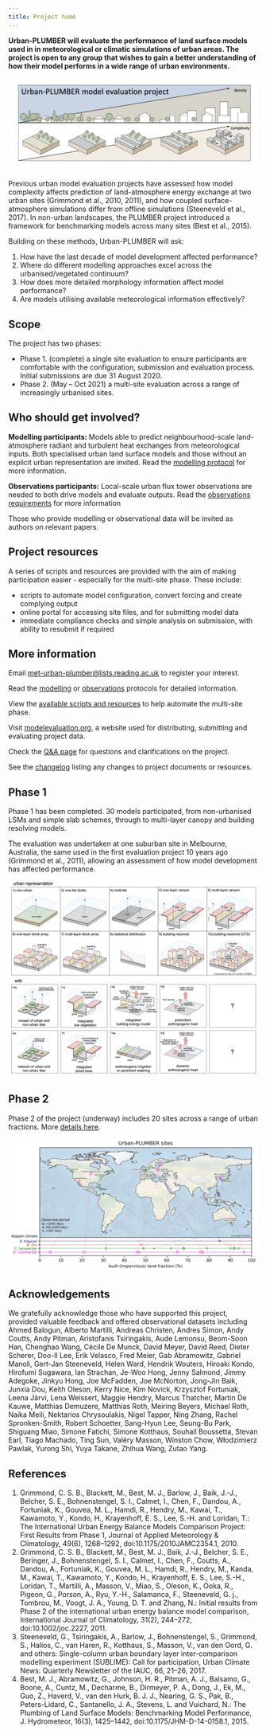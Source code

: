 ```yaml
---
title: Project home
---
```


**Urban-PLUMBER will evaluate the performance of land surface models used in in meteorological or climatic simulations of urban areas. The project is open to any group that wishes to gain a better understanding of how their model performs in a wide range of urban environments.**

![](img/schematic.png)

Previous urban model evaluation projects have assessed how model complexity affects prediction of land-atmosphere energy exchange at two urban sites (Grimmond et al., 2010, 2011), and how coupled surface-atmosphere simulations differ from offline simulations (Steeneveld et al., 2017). In non-urban landscapes, the PLUMBER project introduced a framework for benchmarking models across many sites (Best et al., 2015).

Building on these methods, Urban-PLUMBER will ask: 

1. How have the last decade of model development affected performance? 
2. Where do different modelling approaches excel across the urbanised/vegetated continuum?
3. How does more detailed morphology information affect model performance?
4. Are models utilising available meteorological information effectively?

## Scope

The project has two phases:

- Phase 1. (complete) a single site evaluation to ensure participants are comfortable with the configuration, submission and evaluation process. Initial submissions are due 31 August 2020.
- Phase 2. (May – Oct 2021) a multi-site evaluation across a range of increasingly urbanised sites.

## Who should get involved?

**Modelling participants:** Models able to predict neighbourhood-scale land-atmosphere radiant and turbulent heat exchanges from meteorological inputs. Both specialised urban land surface models and those without an explicit urban representation are invited. Read the [modelling protocol](/static/Urban-PLUMBER_protocol_v1.pdf) for more information.

**Observations participants:** Local-scale urban flux tower observations are needed to both drive models and evaluate outputs. Read the [observations requirements](/static/Urban-PLUMBER_observations_protocol.pdf) for more information

Those who provide modelling or observational data will be invited as authors on relevant papers.

## Project resources

A series of scripts and resources are provided with the aim of making participation easier - especially for the multi-site phase. These include:

- scripts to automate model configuration, convert forcing and create complying output
- online portal for accessing site files, and for submitting model data
- immediate compliance checks and simple analysis on submission, with ability to resubmit if required

## More information

Email [met-urban-plumber@lists.reading.ac.uk](mailto:met-urban-plumber@lists.reading.ac.uk) to register your interest.

Read the [modelling](static/Urban-PLUMBER_protocol_v1.pdf) or [observations](static/Urban-PLUMBER_observations_protocol.pdf) protocols for detailed information.

View the [available scripts and resources](https://bitbucket.org/matlipson/urban-plumber/src/master/) to help automate the multi-site phase.

Visit [modelevaluation.org](https://modelevaluation.org/), a website used for distributing, submitting and evaluating project data.

Check the [Q&A page](qanda/) for questions and clarifications on the project.

See the [changelog](changelog/) listing any changes to project documents or resources.

<!-- ![Timeline](/img/UP_Timeline_website.png) -->

## Phase 1

Phase 1 has been completed. 30 models participated, from non-urbanised LSMs and simple slab schemes, through to multi-layer canopy and building resolving models.

The evaluation was undertaken at one suburban site in Melbourne, Australia, the same used in the first evaluation project 10 years ago (Grimmond et al., 2011), allowing an assessment of how model development has affected performance.

![Models](img/UP_classification_2021-05-19.jpg)

## Phase 2

Phase 2 of the project (underway) includes 20 sites across a range of urban fractions. More [details here](sites.md).

[![Phase 2](img/included_sites.jpg)](sites.html)

## Acknowledgements
We gratefully acknowledge those who have supported this project, provided valuable feedback and offered observational datasets including 
Ahmed Balogun, Alberto Martilli, Andreas Christen, Andres Simon, Andy Coutts, Andy Pitman, Aristofanis Tsiringakis, Aude Lemonsu, Beom-Soon Han, Chenghao Wang, Cécile De Munck, David Meyer, David Reed, Dieter Scherer, Doo-Il Lee, Erik Velasco, Fred Meier, Gab Abramowitz, Gabriel Manoli, Gert-Jan Steeneveld, Helen Ward, Hendrik Wouters, Hiroaki Kondo, Hirofumi Sugawara, Ian Strachan, Je-Woo Hong, Jenny Salmond, Jimmy Adegoke, Jinkyu Hong, Joe McFadden, Joe McNorton, Jong-Jin Baik, Junxia Dou, Keith Oleson, Kerry Nice, Kim Novick, Krzysztof Fortuniak, Leena Järvi, Lena Weissert, Maggie Hendry, Marcus Thatcher, Martin De Kauwe, Matthias Demuzere, Matthias Roth, Meiring Beyers, Michael Roth, Naika Meili, Nektarios Chrysoulakis, Nigel Tapper, Ning Zhang, Rachel Spronken-Smith, Robert Schoetter, Sang-Hyun Lee, Seung-Bu Park, Shiguang Miao, Simone Fatichi, Simone Kotthaus, Souhail Boussetta, Stevan Earl, Tiago Machado, Ting Sun, Valéry Masson, Winston Chow, Włodzimierz Pawlak, Yurong Shi, Yuya Takane, Zhihua Wang, Zutao Yang.

## References

1. Grimmond, C. S. B., Blackett, M., Best, M. J., Barlow, J., Baik, J.-J., Belcher, S. E., Bohnenstengel, S. I., Calmet, I., Chen, F., Dandou, A., Fortuniak, K., Gouvea, M. L., Hamdi, R., Hendry, M., Kawai, T., Kawamoto, Y., Kondo, H., Krayenhoff, E. S., Lee, S.-H. and Loridan, T.: The International Urban Energy Balance Models Comparison Project: First Results from Phase 1, Journal of Applied Meteorology & Climatology, 49(6), 1268–1292, doi:10.1175/2010JAMC2354.1, 2010.
2. Grimmond, C. S. B., Blackett, M., Best, M. J., Baik, J.-J., Belcher, S. E., Beringer, J., Bohnenstengel, S. I., Calmet, I., Chen, F., Coutts, A., Dandou, A., Fortuniak, K., Gouvea, M. L., Hamdi, R., Hendry, M., Kanda, M., Kawai, T., Kawamoto, Y., Kondo, H., Krayenhoff, E. S., Lee, S.-H., Loridan, T., Martilli, A., Masson, V., Miao, S., Oleson, K., Ooka, R., Pigeon, G., Porson, A., Ryu, Y.-H., Salamanca, F., Steeneveld, G. j., Tombrou, M., Voogt, J. A., Young, D. T. and Zhang, N.: Initial results from Phase 2 of the international urban energy balance model comparison, International Journal of Climatology, 31(2), 244–272, doi:10.1002/joc.2227, 2011.
3. Steeneveld, G., Tsiringakis, A., Barlow, J., Bohnenstengel, S., Grimmond, S., Halios, C., van Haren, R., Kotthaus, S., Masson, V., van den Oord, G. and others: Single-column urban boundary layer inter-comparison modelling experiment (SUBLIME): Call for participation, Urban Climate News: Quarterly Newsletter of the IAUC, 66, 21–26, 2017.
4. Best, M. J., Abramowitz, G., Johnson, H. R., Pitman, A. J., Balsamo, G., Boone, A., Cuntz, M., Decharme, B., Dirmeyer, P. A., Dong, J., Ek, M., Guo, Z., Haverd, V., van den Hurk, B. J. J., Nearing, G. S., Pak, B., Peters-Lidard, C., Santanello, J. A., Stevens, L. and Vuichard, N.: The Plumbing of Land Surface Models: Benchmarking Model Performance, J. Hydrometeor, 16(3), 1425–1442, doi:10.1175/JHM-D-14-0158.1, 2015.

